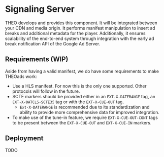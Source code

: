 # Signaling Server

THEO develops and provides this component. It will be integrated between your CDN and media origin.
It performs manifest manipulation to insert ad breaks and additional metadata for the player. 
Additionally, it ensures scalability of the end-to-end system through integration with the early ad break notification API of the Google Ad Server.


## Requirements (WIP)

Aside from having a valid manifest, we do have some requirements to make THEOads work:

- Use a HLS manifest. For now this is the only one supported. Other protocols will follow in the future.
- SCTE markers should be provided either in an `EXT-X-DATERANGE` tag, an `EXT-X-OATCLS-SCTE35` tag or with the `EXT-X-CUE-OUT` tag.
  - `Ext-X-DATERANGE` is recommended due to its standardization and ability to provide more comprehensive data for improved integration.
- To make use of the tune-in feature, we require `EXT-X-CUE-OUT-CONT` tags to be present between the `EXT-X-CUE-OUT` and `EXT-X-CUE-IN` markers.


## Deployment

TODO

